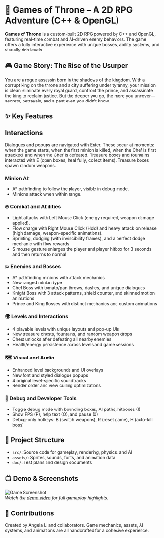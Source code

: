 # 🏰 Games of Throne – A 2D RPG Adventure (C++ & OpenGL)

**Games of Throne** is a custom-built 2D RPG powered by C++ and OpenGL, featuring real-time combat and AI-driven enemy behaviors. The game offers a fully interactive experience with unique bosses, ability systems, and visually rich levels.

## 🎮 Game Story: The Rise of the Usurper
 
You are a rogue assassin born in the shadows of the kingdom. With a corrupt king on the throne and a city suffering under tyranny, your mission is clear: eliminate every royal guard, confront the prince, and assassinate the king to reclaim justice. But the deeper you go, the more you uncover—secrets, betrayals, and a past even you didn't know.

## ✨ Key Features

## Interactions

Dialogues and popups are navigated with Enter. These occur at moments: when the game starts, when the first minion is killed, when the Chef is first attacked, and when the Chef is defeated.
Treasure boxes and fountains interacted with E (open boxes, heal fully, collect items).
Treasure boxes spawn random weapons.

### Minion AI:
- A\* pathfinding to follow the player, visible in debug mode.
- Minions attack when within range.

### 🔥 Combat and Abilities
- Light attacks with Left Mouse Click (energy required, weapon damage applied).
- Flow charge with Right Mouse Click (Hold) and heavy attack on release (high damage, weapon-specific animations).
- Sprinting, dodging (with invincibility frames), and a perfect dodge mechanic with flow rewards
- S mouse gesture enlarges the player and player hitbox for 3 seconds and then returns to normal

### 💥 Enemies and Bosses
- A* pathfinding minions with attack mechanics
- New ranged minion type
- Chef Boss with tomato/pan throws, dashes, and unique dialogues
- Knight Boss with 3 attack patterns, shield counter, and skinned motion animations
- Prince and King Bosses with distinct mechanics and custom animations

### 🌍 Levels and Interactions
- 4 playable levels with unique layouts and pop-up UIs
- New treasure chests, fountains, and random weapon drops
- Chest unlocks after defeating all nearby enemies
- Health/energy persistence across levels and game sessions

### 🗺️ Visual and Audio
- Enhanced level backgrounds and UI overlays
- New font and styled dialogue popups
- 4 original level-specific soundtracks
- Render order and view culling optimizations

### 🧪 Debug and Developer Tools
- Toggle debug mode with bounding boxes, AI paths, hitboxes (I)
- Show FPS (P), help text (O), and pause (0)
- Debug-only hotkeys: B (switch weapons), R (reset game), H (auto-kill boss)


## 📁 Project Structure

- `src/`: Source code for gameplay, rendering, physics, and AI
- `assets/`: Sprites, sounds, fonts, and animation data
- `doc/`: Test plans and design documents


## 📺 Demo & Screenshots

![Game Screenshot](path-to-screenshot.png)  
_Watch the [demo video](https://youtu.be/4JgAWVdJBeU?si=wZQf9B-B436YYSB3) for full gameplay highlights._


## 🤝 Contributions

Created by Angela Li and collaborators.
Game mechanics, assets, AI systems, and animations are all handcrafted for a cohesive experience.
